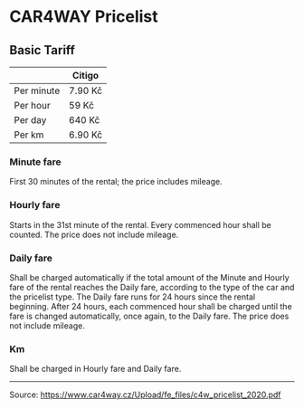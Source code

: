 # CAR4WAY Pricelist

## Basic Tariff

|            | Citigo  |
|------------|---------|
| Per minute | 7.90 Kč |
| Per hour   | 59 Kč   |
| Per day    | 640 Kč  |
| Per km     | 6.90 Kč |

### Minute fare
First 30 minutes of the rental; the price includes mileage.

### Hourly fare
Starts in the 31st minute of the rental. Every commenced hour shall be counted.
The price does not include mileage.

### Daily fare
Shall be charged automatically if the total amount of the Minute and Hourly fare of the rental reaches the Daily fare, according to the type of the car and the pricelist type. 
The Daily fare runs for 24 hours since the rental beginning. 
After 24 hours, each commenced hour shall be charged until the fare is changed automatically, once again, to the Daily fare. 
The price does not include mileage.

### Km
Shall be charged in Hourly fare and Daily fare.

<hr />

Source: https://www.car4way.cz/Upload/fe_files/c4w_pricelist_2020.pdf
